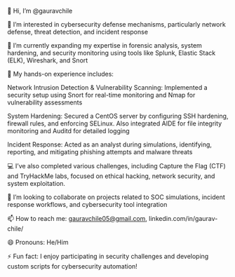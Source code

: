 👋 Hi, I’m @gauravchile

👀 I’m interested in cybersecurity defense mechanisms, particularly network defense, threat detection, and incident response

🌱 I’m currently expanding my expertise in forensic analysis, system hardening, and security monitoring using tools like Splunk, Elastic Stack (ELK), Wireshark, and Snort

💼 My hands-on experience includes:

Network Intrusion Detection & Vulnerability Scanning: Implemented a security setup using Snort for real-time monitoring and Nmap for vulnerability assessments

System Hardening: Secured a CentOS server by configuring SSH hardening, firewall rules, and enforcing SELinux. Also integrated AIDE for file integrity monitoring and Auditd for detailed logging

Incident Response: Acted as an analyst during simulations, identifying, reporting, and mitigating phishing attempts and malware threats

💻 I’ve also completed various challenges, including Capture the Flag (CTF) and TryHackMe labs, focused on ethical hacking, network security, and system exploitation.

💞️ I’m looking to collaborate on projects related to SOC simulations, incident response workflows, and cybersecurity tool integration

📫 How to reach me: gauravchile05@gmail.com, linkedin.com/in/gaurav-chile/

😄 Pronouns: He/Him

⚡ Fun fact: I enjoy participating in security challenges and developing custom scripts for cybersecurity automation!
